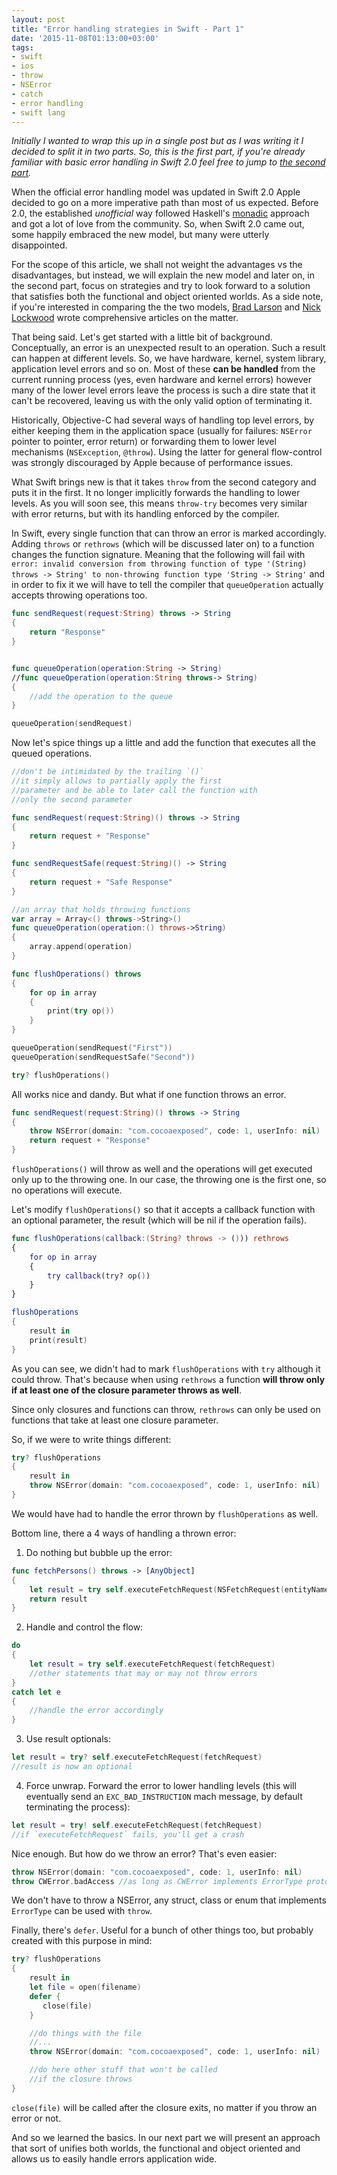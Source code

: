 ```yaml
---
layout: post
title: "Error handling strategies in Swift - Part 1"
date: '2015-11-08T01:13:00+03:00'
tags:
- swift
- ios
- throw
- NSError
- catch
- error handling
- swift lang
---
```


*Initially I wanted to wrap this up in a single post but as I was writing it I decided to split it in two parts. So, this is the first part, if you're already familiar with basic error handling in Swift 2.0 feel free to jump to [the second part](http://cocoaexposed.com/2015/error-handling-strategies-in-swift-part-2).*

When the official error handling model was updated in Swift 2.0 Apple decided to go on a more imperative path than most of us expected. Before 2.0, the established *unofficial* way followed Haskell's [monadic](https://en.wikipedia.org/wiki/Monad_%28functional_programming%29) approach and got a lot of love from the community. So, when Swift 2.0 came out, some happily embraced the new model, but many were utterly disappointed.

For the scope of this article, we shall not weight the advantages vs the disadvantages, but instead, we will explain the new model and later on, in the second part, focus on strategies and try to look forward to a solution that satisfies both the functional and object oriented worlds. As a side note, if you're interested in comparing the the two models, [Brad Larson](http://www.sunsetlakesoftware.com/2015/06/12/swift-2-error-handling-practice) and [Nick Lockwood](https://gist.github.com/nicklockwood/21495c2015fd2dda56cf) wrote comprehensive articles on the matter.

That being said. Let's get started with a little bit of background. Conceptually, an error is an unexpected result to an operation. Such a result can happen at different levels. So, we have hardware, kernel, system library, application level errors and so on. Most of these **can be handled** from the current running process (yes, even hardware and kernel errors) however many of the lower level errors leave the process is such a dire state that it can't be recovered, leaving us with the only valid option of terminating it.

Historically, Objective-C had several ways of handling top level errors, by either keeping them in the application space (usually for failures: `NSError` pointer to pointer, error return) or forwarding them to lower level mechanisms (`NSException`, `@throw`). Using the latter for general flow-control was strongly discouraged by Apple because of performance issues.

What Swift brings new is that it takes `throw` from the second category and puts it in the first. It no longer implicitly forwards the handling to lower levels. As you will soon see, this means `throw-try` becomes very similar with error returns, but with its handling enforced by the compiler.

In Swift, every single function that can throw an error is marked accordingly. Adding `throws` or `rethrows` (which will be discussed later on) to a function changes the function signature. Meaning that the following will fail with `error: invalid conversion from throwing function of type '(String) throws -> String' to non-throwing function type 'String -> String'` and in order to fix it we will have to tell the compiler that `queueOperation` actually accepts throwing operations too.

```swift
func sendRequest(request:String) throws -> String
{
    return "Response"
}


func queueOperation(operation:String -> String)
//func queueOperation(operation:String throws-> String)
{
    //add the operation to the queue
}

queueOperation(sendRequest)
```

Now let's spice things up a little and add the function that executes all the queued operations.

```swift
//don't be intimidated by the trailing `()`
//it simply allows to partially apply the first
//parameter and be able to later call the function with
//only the second parameter

func sendRequest(request:String)() throws -> String
{
    return request + "Response"
}

func sendRequestSafe(request:String)() -> String
{
    return request + "Safe Response"
}

//an array that holds throwing functions
var array = Array<() throws->String>()
func queueOperation(operation:() throws->String)
{
    array.append(operation)
}

func flushOperations() throws
{
    for op in array
    {
        print(try op())
    }
}

queueOperation(sendRequest("First"))
queueOperation(sendRequestSafe("Second"))

try? flushOperations()
```

All works nice and dandy. But what if one function throws an error.

```swift
func sendRequest(request:String)() throws -> String
{
    throw NSError(domain: "com.cocoaexposed", code: 1, userInfo: nil)
    return request + "Response"
}
```

`flushOperations()` will throw as well and the operations will get executed only up to the throwing one. In our case, the throwing one is the first one, so no operations will execute.

Let's modify `flushOperations()` so that it accepts a callback function with an optional parameter, the result (which will be nil if the operation fails).


```swift
func flushOperations(callback:(String? throws -> ())) rethrows
{
    for op in array
    {
        try callback(try? op())
    }
}

flushOperations
{
    result in
    print(result)
}
```

As you can see, we didn't had to mark `flushOperations` with `try` although it could throw. That's because when using `rethrows` a function **will throw only if at least one of the closure parameter throws as well**.

Since only closures and functions can throw, `rethrows` can only be used on functions that take at least one closure parameter.

So, if we were to write things different:

```swift
try? flushOperations
{
    result in
    throw NSError(domain: "com.cocoaexposed", code: 1, userInfo: nil)
}
```
We would have had to handle the error thrown by `flushOperations` as well.

Bottom line, there a 4 ways of handling a thrown error:

1. Do nothing but bubble up the error:

```swift
func fetchPersons() throws -> [AnyObject]
{
    let result = try self.executeFetchRequest(NSFetchRequest(entityName: "Person"))
    return result
}
```

2. Handle and control the flow:

```swift
do
{
    let result = try self.executeFetchRequest(fetchRequest)
    //other statements that may or may not throw errors
}
catch let e
{
    //handle the error accordingly
}
```

3. Use result optionals:

```swift
let result = try? self.executeFetchRequest(fetchRequest)
//result is now an optional
```

4. Force unwrap. Forward the error to lower handling levels (this will eventually send an `EXC_BAD_INSTRUCTION` mach message, by default terminating the process):

```swift
let result = try! self.executeFetchRequest(fetchRequest)
//if `executeFetchRequest` fails, you'll get a crash
```

Nice enough. But how do we throw an error? That's even easier:

```swift
throw NSError(domain: "com.cocoaexposed", code: 1, userInfo: nil)
throw CWError.badAccess //as long as CWError implements ErrorType protocol
```

We don't have to throw a NSError, any struct, class or enum that implements `ErrorType` can be used with `throw`.

Finally, there's `defer`. Useful for a bunch of other things too, but probably created with this purpose in mind:

```swift
try? flushOperations
{
    result in
    let file = open(filename)
    defer {
       close(file)
    }

    //do things with the file
    //...
    throw NSError(domain: "com.cocoaexposed", code: 1, userInfo: nil)

    //do here other stuff that won't be called
    //if the closure throws
}
```

`close(file)` will be called after the closure exits, no matter if you throw an error or not.

And so we learned the basics. In our next part we will present an approach that sort of unifies both worlds, the functional and object oriented and allows us to easily handle errors application wide.
